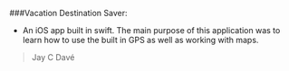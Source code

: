 ###Vacation Destination Saver:
* An iOS app built in swift. The main purpose of this application was to learn how to use the built in GPS as well as working with maps.
    
> Jay C Davé
